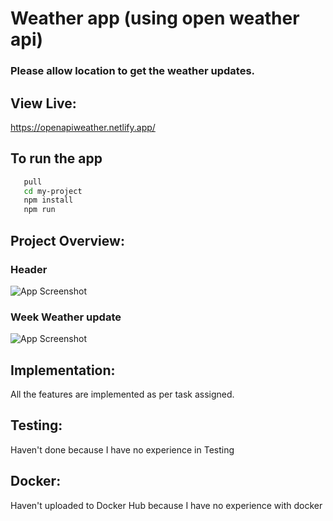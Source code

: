 
# Weather app (using open weather api)

### Please allow location to get the weather updates.

## View Live:
https://openapiweather.netlify.app/

## To run the app

```bash
   pull
   cd my-project 
   npm install
   npm run
```

## Project Overview:
### Header
![App Screenshot](https://i.ibb.co/D51vz27/Screenshot-99.png)
### Week Weather update
![App Screenshot](https://i.ibb.co/ftdhwDP/Screenshot-100.png)

## Implementation:
All the features are implemented as per task assigned.

## Testing:
Haven't done because I have no experience in Testing

## Docker:
Haven't uploaded to Docker Hub because I have no experience with docker


